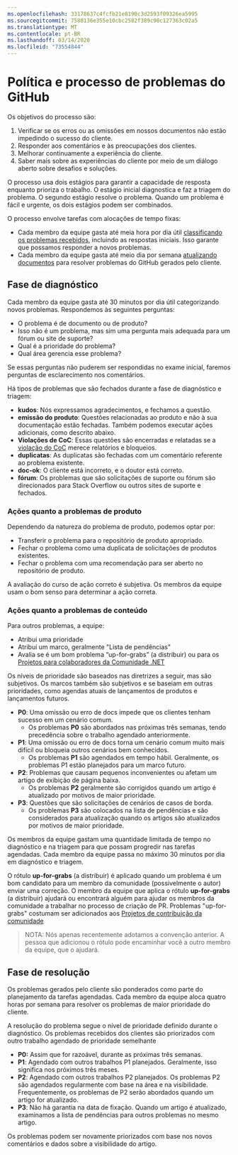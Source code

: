 ```yaml
---
ms.openlocfilehash: 33178637c4fcfb21e8190c3d2593f09326ea5995
ms.sourcegitcommit: 7588136e355e10cbc2582f389c90c127363c02a5
ms.translationtype: MT
ms.contentlocale: pt-BR
ms.lasthandoff: 03/14/2020
ms.locfileid: "73554844"
---
```

# <a name="github-issues-process-and-policy"></a>Política e processo de problemas do GitHub

Os objetivos do processo são:

1. Verificar se os erros ou as omissões em nossos documentos não estão impedindo o sucesso do cliente.
1. Responder aos comentários e às preocupações dos clientes.
1. Melhorar continuamente a experiência do cliente.
1. Saber mais sobre as experiências do cliente por meio de um diálogo aberto sobre desafios e soluções.

O processo usa dois estágios para garantir a capacidade de resposta enquanto prioriza o trabalho. O estágio inicial diagnostica e faz a triagem do problema. O segundo estágio resolve o problema. Quando um problema é fácil e urgente, os dois estágios podem ser combinados.

O processo envolve tarefas com alocações de tempo fixas:

- Cada membro da equipe gasta até meia hora por dia útil [classificando os problemas recebidos](#diagnosis-phase), incluindo as respostas iniciais. Isso garante que possamos responder a novos problemas.
- Cada membro da equipe gasta até meio dia por semana [atualizando documentos](#resolution-phase) para resolver problemas do GitHub gerados pelo cliente.

## <a name="diagnosis-phase"></a>Fase de diagnóstico

Cada membro da equipe gasta até 30 minutos por dia útil categorizando novos problemas. Respondemos às seguintes perguntas:

- O problema é de documento ou de produto?
- Isso não é um problema, mas sim uma pergunta mais adequada para um fórum ou site de suporte?
- Qual é a prioridade do problema?
- Qual área gerencia esse problema?

Se essas perguntas não puderem ser respondidas no exame inicial, faremos perguntas de esclarecimento nos comentários.

Há tipos de problemas que são fechados durante a fase de diagnóstico e triagem:

- **kudos**: Nós expressamos agradecimentos, e fechamos a questão.
- **emissão do produto**: Questões relacionadas ao produto e não à sua documentação estão fechadas. Também podemos executar ações adicionais, como descrito abaixo.
- **Violações de CoC**: Essas questões são encerradas e relatadas se a [violação do CoC](https://dotnetfoundation.org/code-of-conduct) merece relatórios e bloqueios.
- **duplicatas**: As duplicatas são fechadas com um comentário referente ao problema existente.
- **doc-ok**: O cliente está incorreto, e o doutor está correto.
- **fórum**: Os problemas que são solicitações de suporte ou fórum são direcionados para Stack Overflow ou outros sites de suporte e fechados.

### <a name="actions-on-product-issues"></a>Ações quanto a problemas de produto

Dependendo da natureza do problema de produto, podemos optar por:

- Transferir o problema para o repositório de produto apropriado.
- Fechar o problema como uma duplicata de solicitações de produtos existentes.
- Fechar o problema com uma recomendação para ser aberto no repositório de produto.

A avaliação do curso de ação correto é subjetiva. Os membros da equipe usam o bom senso para determinar a ação correta.

### <a name="actions-on-content-issues"></a>Ações quanto a problemas de conteúdo

Para outros problemas, a equipe:

- Atribui uma prioridade
- Atribui um marco, geralmente "Lista de pendências"
- Avalia se é um bom problema “up-for-grabs” (a distribuir) ou para os [Projetos para colaboradores da Comunidade .NET](https://github.com/dotnet/docs/projects/35)

Os níveis de prioridade são baseados nas diretrizes a seguir, mas são subjetivos. Os marcos também são subjetivos e se baseiam em outras prioridades, como agendas atuais de lançamentos de produtos e lançamentos futuros.

- **P0**: Uma omissão ou erro de docs impede que os clientes tenham sucesso em um cenário comum.
  - Os problemas **P0** são abordados nas próximas três semanas, tendo precedência sobre o trabalho agendado anteriormente.
- **P1**: Uma omissão ou erro de docs torna um cenário comum muito mais difícil ou bloqueia outros cenários bem conhecidos.
  - Os problemas **P1** são agendados em tempo hábil. Geralmente, os problemas P1 estão planejados para um marco futuro.
- **P2**: Problemas que causam pequenos inconvenientes ou afetam um artigo de exibição de página baixa.
  - Os problemas **P2** geralmente são corrigidos quando um artigo é atualizado por motivos de maior prioridade.
- **P3**: Questões que são solicitações de cenários de casos de borda.
  - Os problemas **P3** são colocados na lista de pendências e são considerados para atualização quando os artigos são atualizados por motivos de maior prioridade.

Os membros da equipe gastam uma quantidade limitada de tempo no diagnóstico e na triagem para que possam progredir nas tarefas agendadas. Cada membro da equipe passa no máximo 30 minutos por dia em diagnóstico e triagem.

O rótulo **up-for-grabs** (a distribuir) é aplicado quando um problema é um bom candidato para um membro da comunidade (possivelmente o autor) enviar uma correção. O membro da equipe que aplica o rótulo **up-for-grabs** (a distribuir) ajudará ou encontrará alguém para ajudar os membros da comunidade a trabalhar no processo de criação de PR. Problemas "up-for-grabs" costumam ser adicionados aos [Projetos de contribuição da comunidade](https://github.com/dotnet/docs/projects/35)

> NOTA: Nós apenas recentemente adotamos a convenção anterior. A pessoa que adicionou o rótulo pode encaminhar você a outro membro da equipe, que o ajudará.

## <a name="resolution-phase"></a>Fase de resolução

Os problemas gerados pelo cliente são ponderados como parte do planejamento da tarefas agendadas. Cada membro da equipe aloca quatro horas por semana para resolver os problemas de maior prioridade do cliente.

A resolução do problema segue o nível de prioridade definido durante o diagnóstico. Os problemas recebidos dos clientes são priorizados com outro trabalho agendado de prioridade semelhante

- **P0:** Assim que for razoável, durante as próximas três semanas.
- **P1**: Agendado com outros trabalhos P1 planejados. Geralmente, isso significa nos próximos três meses.
- **P2**: Agendado com outros trabalhos P2 planejados. Os problemas P2 são agendados regularmente com base na área e na visibilidade. Frequentemente, os problemas de P2 serão abordados quando um artigo for atualizado.
- **P3**: Não há garantia na data de fixação. Quando um artigo é atualizado, examinamos a lista de pendências para outros problemas no mesmo artigo.

Os problemas podem ser novamente priorizados com base nos novos comentários e dados sobre a visibilidade do artigo.

